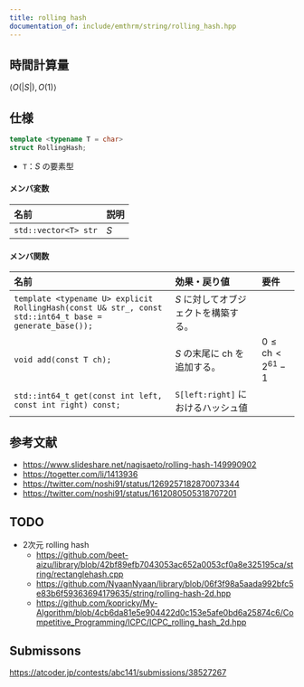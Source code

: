 ```yaml
---
title: rolling hash
documentation_of: include/emthrm/string/rolling_hash.hpp
---
```



## 時間計算量

$\langle O(\lvert S \rvert), O(1) \rangle$


## 仕様

```cpp
template <typename T = char>
struct RollingHash;
```

- `T`：$S$ の要素型

#### メンバ変数

|名前|説明|
|:--|:--|
|`std::vector<T> str`|$S$|

#### メンバ関数

|名前|効果・戻り値|要件|
|:--|:--|:--|
|`template <typename U> explicit RollingHash(const U& str_, const std::int64_t base = generate_base());`|$S$ に対してオブジェクトを構築する。||
|`void add(const T ch);`|$S$ の末尾に $\mathrm{ch}$ を追加する。|$0 \leq \mathrm{ch} < 2^{61} - 1$|
|`std::int64_t get(const int left, const int right) const;`|`S[left:right]` におけるハッシュ値||


## 参考文献

- https://www.slideshare.net/nagisaeto/rolling-hash-149990902
- https://togetter.com/li/1413936
- https://twitter.com/noshi91/status/1269257182870073344
- https://twitter.com/noshi91/status/1612080505318707201


## TODO

- 2次元 rolling hash
  - https://github.com/beet-aizu/library/blob/42bf89efb7043053ac652a0053cf0a8e325195ca/string/rectanglehash.cpp
  - https://github.com/NyaanNyaan/library/blob/06f3f98a5aada992bfc5e83b6f59363694179635/string/rolling-hash-2d.hpp
  - https://github.com/kopricky/My-Algorithm/blob/4cb6da81e5e904422d0c153e5afe0bd6a25874c6/Competitive_Programming/ICPC/ICPC_rolling_hash_2d.hpp


## Submissons

https://atcoder.jp/contests/abc141/submissions/38527267
